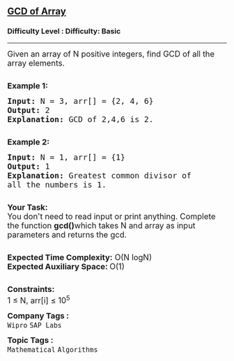 <h2><a href="https://www.geeksforgeeks.org/problems/gcd-of-array0614/1?page=1&company=SAP%20Labs&status=unsolved&sortBy=submissions">GCD of Array</a></h2><h3>Difficulty Level : Difficulty: Basic</h3><hr><div class="problems_problem_content__Xm_eO"><p><span style="font-size:18px">Given an array of N positive integers, find GCD of all the array elements.</span></p>

<p><br>
<span style="font-size:18px"><strong>Example 1:</strong></span></p>

<pre><span style="font-size:18px"><strong>Input:</strong> N = 3, arr[] = {2, 4, 6}
<strong>Output:</strong> 2
<strong>Explanation:</strong> GCD of 2,4,6 is 2.</span></pre>

<p><br>
<span style="font-size:18px"><strong>Example 2:</strong></span></p>

<pre><span style="font-size:18px"><strong>Input:</strong> N = 1, arr[] = {1}
<strong>Output:</strong> 1
<strong>Explanation:</strong> Greatest common divisor of
all the numbers is 1.</span></pre>

<p><br>
<span style="font-size:18px"><strong>Your Task: &nbsp;</strong><br>
You don't need to read input or print anything. Complete the function <strong>gcd()</strong>which takes N and array as input parameters and returns the gcd.</span></p>

<p><br>
<span style="font-size:18px"><strong>Expected Time Complexity:</strong> O(N logN)<br>
<strong>Expected Auxiliary Space:&nbsp;</strong>O(1) </span></p>

<p><br>
<span style="font-size:18px"><strong>Constraints:</strong><br>
1 ≤ N,&nbsp;arr[i] ≤ 10<sup>5</sup></span></p>
</div><p><span style=font-size:18px><strong>Company Tags : </strong><br><code>Wipro</code>&nbsp;<code>SAP Labs</code>&nbsp;<br><p><span style=font-size:18px><strong>Topic Tags : </strong><br><code>Mathematical</code>&nbsp;<code>Algorithms</code>&nbsp;